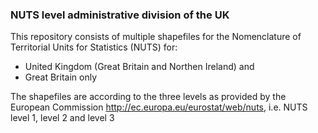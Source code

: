 ### NUTS level administrative division of the UK

This repository consists of multiple shapefiles for the Nomenclature of Territorial Units for Statistics (NUTS) for:
* United Kingdom (Great Britain and Northen Ireland) and 
* Great Britain only

The shapefiles are according to the three levels as provided by the European Commission http://ec.europa.eu/eurostat/web/nuts, i.e. NUTS level 1, level 2 and level 3
